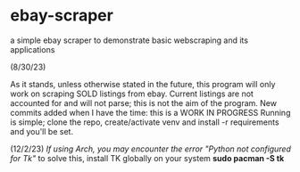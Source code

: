 # ebay-scraper
a simple ebay scraper to demonstrate basic webscraping and its applications

(8/30/23)

As it stands, unless otherwise stated in the future, this program will only work on scraping SOLD listings from ebay. 
Current listings are not accounted for and will not parse; this is not the aim of the program. 
New commits added when I have the time: this is a WORK IN PROGRESS 
Running is simple; clone the repo, create/activate venv and install -r requirements and you'll be set.

(12/2/23)
*If using Arch, you may encounter the error "Python not configured for Tk"* 
to solve this, install TK globally on your system 
**sudo pacman -S tk** 
